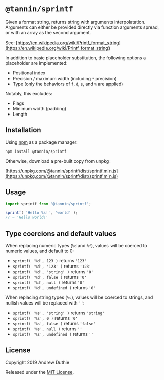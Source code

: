 `@tannin/sprintf`
=================

Given a format string, returns string with arguments interpolatation. Arguments can either be provided directly via function arguments spread, or with an array as the second argument.

See: [https://en.wikipedia.org/wiki/Printf_format_string](https://en.wikipedia.org/wiki/Printf_format_string)

In addition to basic placeholder substitution, the following options a placeholder are implemented:

- Positional index
- Precision / maximum width (including `*` precision)
- Type (only the behaviors of `f`, `d`, `s`, and `%` are applied)

Notably, this excludes:

- Flags
- Minimum width (padding)
- Length

## Installation

Using [npm](https://www.npmjs.com/) as a package manager:

```
npm install @tannin/sprintf
```

Otherwise, download a pre-built copy from unpkg:

[https://unpkg.com/@tannin/sprintf/dist/sprintf.min.js](https://unpkg.com/@tannin/sprintf/dist/sprintf.min.js)

## Usage

```js
import sprintf from '@tannin/sprintf';

sprintf( 'Hello %s!', 'world' );
// ⇒ 'Hello world!'
```

## Type coercions and default values

When replacing numeric types (`%d` and `%f`), values will be coerced to numeric values, and default to 0:
- `sprintf( '%d', 123 )` returns `'123'`
- `sprintf( '%d', '123' )` returns `'123'`
- `sprintf( '%d', 'string' )` returns `'0'`
- `sprintf( '%d', false )` returns `'0'`
- `sprintf( '%d', null )` returns `'0'`
- `sprintf( '%d', undefined )` returns `'0'`

When replacing string types (`%s`), values will be coerced to strings, and nullish values will be replaced with `''`:
- `sprintf( '%s', 'string' )` returns `'string'`
- `sprintf( '%s', 0 )` returns `'0'`
- `sprintf( '%s', false )` returns `'false'`
- `sprintf( '%s', null )` returns `''`
- `sprintf( '%s', undefined )` returns `''`

## License

Copyright 2019 Andrew Duthie

Released under the [MIT License](https://opensource.org/licenses/MIT).
